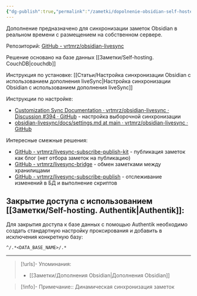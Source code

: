 ```yaml
---
{"dg-publish":true,"permalink":"/zametki/dopolnenie-obsidian-self-hosted-live-sync/","created":"2024-09-14 03:00","updated":"2024-09-25T16:23:31+03:00"}
---
```


Дополнение предназначено для синхронизации заметок Obsidian в реальном времени с размещением на собственном сервере.

Репозиторий: [GitHub - vrtmrz/obsidian-livesync](https://github.com/vrtmrz/obsidian-livesync)

Решение основано на базе данных [[Заметки/Self-hosting. CouchDB\|couchdb]]

Инструкция по установке: [[Статьи/Настройка синхронизации Obsidian с использованием дополнения liveSync\|Настройка синхронизации Obsidian с использованием дополнения liveSync]]

Инструкции по настройке:
- [Customization Sync Documentation · vrtmrz/obsidian-livesync · Discussion #394 · GitHub](https://github.com/vrtmrz/obsidian-livesync/discussions/394) - настройка выборочной синхронизации
- [obsidian-livesync/docs/settings.md at main · vrtmrz/obsidian-livesync · GitHub](https://github.com/vrtmrz/obsidian-livesync/blob/main/docs/settings.md)

Интересные смежные решения:
- [GitHub - vrtmrz/livesync-subscribe-publish-kit](https://github.com/vrtmrz/livesync-subscribe-publish-kit) - публикация заметок как блог (нет отбора заметок на публикацию)
- [GitHub - vrtmrz/livesync-bridge](https://github.com/vrtmrz/livesync-bridge) - обмен заметками между хранилищами
- [GitHub - vrtmrz/livesync-subscribe-publish](https://github.com/vrtmrz/livesync-subscribe-publish) - отслеживание изменений в БД и выполнение скриптов
## Закрытие доступа с использованием [[Заметки/Self-hosting. Authentik\|Authentik]]:

Для закрытия доступа к базе данных с помощью Authentik необходимо создать стандартную настройку проксирования и добавить в исключения конкретную базу:
```
^/.*<DATA_BASE_NAME>/.*
```

---
> [!urls]- Упоминания:
> - [[Заметки/Дополнения Obsidian\|Дополнения Obsidian]]

> [!info]-
> Примечание:: Динамическая синхронизация заметок
